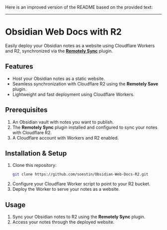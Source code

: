 Here is an improved version of the README based on the provided text:

---

# Obsidian Web Docs with R2

Easily deploy your Obsidian notes as a website using Cloudflare Workers and R2, synchronized via the [**Remotely Sync**](https://github.com/sboesen/remotely-sync) plugin.

## Features
- Host your Obsidian notes as a static website.
- Seamless synchronization with Cloudflare R2 using the **Remotely Save** plugin.
- Lightweight and fast deployment using Cloudflare Workers.

## Prerequisites
1. An Obsidian vault with notes you want to publish.
2. The **Remotely Sync** plugin installed and configured to sync your notes with Cloudflare R2.
3. A Cloudflare account with Workers and R2 enabled.

## Installation & Setup
1. Clone this repository:
   ```bash
   git clone https://github.com/soestin/Obsidian-Web-Docs-R2.git
   ```
2. Configure your Cloudflare Worker script to point to your R2 bucket.
3. Deploy the Worker to serve your notes as a website.

## Usage
1. Sync your Obsidian notes to R2 using the **Remotely Sync** plugin.
2. Access your notes through the deployed website.

